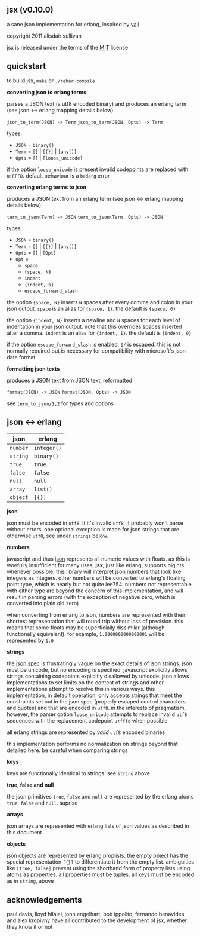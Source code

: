 ## jsx (v0.10.0) ##

a sane json implementation for erlang, inspired by [yajl][yajl]

copyright 2011 alisdair sullivan

jsx is released under the terms of the [MIT][MIT] license


## quickstart ##

to build jsx, `make` or `./rebar compile`


**converting json to erlang terms**

parses a JSON text (a utf8 encoded binary) and produces an erlang term (see json <-> erlang mapping details below)

`json_to_term(JSON) -> Term`
`json_to_term(JSON, Opts) -> Term`

types:

* `JSON` = `binary()`
* `Term` = `[]` | `[{}]` | `[any()]`
* `Opts` = `[]` | `[loose_unicode]`

if the option `loose_unicode` is present invalid codepoints are replaced with `u+FFFD`. default behaviour is a `badarg` error


**converting erlang terms to json**
    
produces a JSON text from an erlang term (see json <-> erlang mapping details below)

`term_to_json(Term) -> JSON`
`term_to_json(Term, Opts) -> JSON`

types:
        
* `JSON` = `binary()`
* `Term` = `[]` | `[{}]` | `[any()]`
* `Opts` = `[]` | `[Opt]`
* `Opt` =
    - `space`
    - `{space, N}`
    - `indent`
    - `{indent, N}`
    - `escape_forward_slash`

the option `{space, N}` inserts `N` spaces after every comma and colon in your json output. `space` is an alias for `{space, 1}`. the default is `{space, 0}`

the option `{indent, N}` inserts a newline and `N` spaces for each level of indentation in your json output. note that this overrides spaces inserted after a comma. `indent` is an alias for `{indent, 1}`. the default is `{indent, 0}`
      
if the option `escape_forward_slash` is enabled, `$/` is escaped. this is not normally required but is necessary for compatibility with microsoft's json date format


**formatting json texts**
    
produces a JSON text from JSON text, reformatted

`format(JSON) -> JSON`
`format(JSON, Opts) -> JSON`

see `term_to_json/1,2` for types and options


## json <-> erlang ##

**json**        | **erlang**
----------------|----------------
`number`        | `integer()` | `float()`
`string`        | `binary()`
`true`          | `true`
`false`         | `false`
`null`          | `null`
`array`         | `list()`
`object`        | `[{}]` | `[{binary(), JSON}]`

**json**

json must be encoded in `utf8`. if it's invalid `utf8`, it probably won't parse without errors. one optional exception is made for json strings that are otherwise `utf8`, see under `strings` below.

**numbers**

javascript and thus [json][json] represents all numeric values with floats. as this is woefully insufficient for many uses, **jsx**, just like erlang, supports bigints. whenever possible, this library will interpret json numbers that look like integers as integers. other numbers will be converted to erlang's floating point type, which is nearly but not quite iee754. numbers not representable with either type are beyond the concern of this implementation, and will result in parsing errors (with the exception of negative zero, which is converted into plain old zero)

when converting from erlang to json, numbers are represented with their shortest representation that will round trip without loss of precision. this means that some floats may be superficially dissimilar (although functionally equivalent). for example, `1.0000000000000001` will be represented by `1.0`

**strings**

the [json spec][rfc4627] is frustratingly vague on the exact details of json strings. json must be unicode, but no encoding is specified. javascript explicitly allows strings containing codepoints explicitly disallowed by unicode. json allows implementations to set limits on the content of strings and other implementations attempt to resolve this in various ways. this implementation, in default operation, only accepts strings that meet the constraints set out in the json spec (properly escaped control characters and quotes) and that are encoded in `utf8`. in the interests of pragmatism, however, the parser option `loose_unicode` attempts to replace invalid `utf8` sequences with the replacement codepoint `u+fffd` when possible

all erlang strings are represented by *valid* `utf8` encoded binaries

this implementation performs no normalization on strings beyond that detailed here. be careful when comparing strings

**keys**

keys are functionally identical to strings. see `string` above

**true, false and null**

the json primitives `true`, `false` and `null` are represented by the erlang atoms `true`, `false` and `null`. suprise

**arrays**

json arrays are represented with erlang lists of json values as described in this document

**objects**

json objects are represented by erlang proplists. the empty object has the special representation `[{}]` to differentiate it from the empty list. ambiguities like `[true, false]` prevent using the shorthand form of property lists using atoms as properties. all properties must be tuples. all keys must be encoded as in `string`, above


## acknowledgements ##

paul davis, lloyd hilaiel, john engelhart, bob ippolito, fernando benavides and alex kropivny have all contributed to the development of jsx, whether they know it or not


[yajl]: http://lloyd.github.com/yajl
[MIT]: http://www.opensource.org/licenses/mit-license.html
[json]: http://json.org
[rfc4627]: http://tools.ietf.org/html/rfc4627